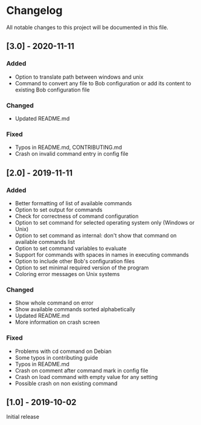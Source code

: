 # Changelog
All notable changes to this project will be documented in this file.

## [3.0] - 2020-11-11

### Added
- Option to translate path between windows and unix
- Command to convert any file to Bob configuration or add its content to
  existing Bob configuration file

### Changed
- Updated README.md

### Fixed
- Typos in README.md, CONTRIBUTING.md
- Crash on invalid command entry in config file

## [2.0] - 2019-11-11

### Added
- Better formatting of list of available commands
- Option to set output for commands
- Check for correctness of command configuration
- Option to set command for selected operating system only (Windows or Unix)
- Option to set command as internal: don't show that command on available
  commands list
- Option to set command variables to evaluate
- Support for commands with spaces in names in executing commands
- Option to include other Bob's configuration files
- Option to set minimal required version of the program
- Coloring error messages on Unix systems

### Changed
- Show whole command on error
- Show available commands sorted alphabetically
- Updated README.md
- More information on crash screen

### Fixed
- Problems with cd command on Debian
- Some typos in contributing guide
- Typos in README.md
- Crash on comment after command mark in config file
- Crash on load command with empty value for any setting
- Possible crash on non existing command

## [1.0] - 2019-10-02
Initial release
